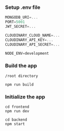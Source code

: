 ### Setup .env file

```js
MONGODB_URI=...
PORT=5001
JWT_SECRET=...

CLOUDINARY_CLOUD_NAME=...
CLOUDINARY_API_KEY=...
CLOUDINARY_API_SECRET=...

NODE_ENV=development
```

### Build the app
`/root directory`
```shell
npm run build
```

### Initialize the app

```shell
cd frontend
npm run dev
```
```shell
cd backend
npm start
```
